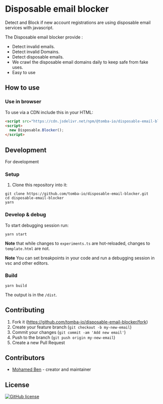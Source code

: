# Disposable email blocker

Detect and Block if new account registrations are using disposable email services with javascript.

The Disposable email blocker provide :

- Detect invalid emails.
- Detect invalid Domains.
- Detect disposable emails.
- We crawl the disposable email domains daily to keep safe from fake uses.
- Easy to use

## How to use

### Use in browser

To use via a CDN include this in your HTML:

```html
<script src="https://cdn.jsdelivr.net/npm/@tomba-io/disposable-email-blocker/dist/disposable-email-blocker.min.js"></script>
<script>
  new Disposable.Blocker();
</script>
```

## Development

For development

### Setup

1. Clone this repository into it:

```shell
git clone https://github.com/tomba-io/disposable-email-blocker.git
cd disposable-email-blocker
yarn
```

### Develop & debug

To start debugging session run:

```shell
yarn start
```

**Note** that while changes to `experiments.ts`
are hot-reloaded, changes to `template.html` are not.

**Note** You can set breakpoints in your code and run a debugging session in vsc and other editors.

### Build

```shell
yarn build
```

The output is in the `/dist`.

## Contributing

1. Fork it (<https://github.com/tomba-io/disposable-email-blocker/fork>)
2. Create your feature branch (`git checkout -b my-new-email`)
3. Commit your changes (`git commit -am 'Add new email'`)
4. Push to the branch (`git push origin my-new-email`)
5. Create a new Pull Request

## Contributors

- [Mohamed Ben](https://github.com/benemohamed) - creator and maintainer

## License

[![GitHub license](https://img.shields.io/github/license/tomba-io/disposable-email-blocker.svg)](https://github.com/tomba-io/disposable-email-blocker)